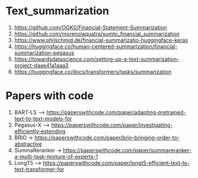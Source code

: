 # Text_summarization

1. https://github.com/OGK0/Financial-Statement-Summarization
2. https://github.com/morenolaquatra/sumto_financial_summarization
3. https://www.philschmid.de/financial-summarizatio-huggingface-keras
4. https://huggingface.co/human-centered-summarization/financial-summarization-pegasus
5. https://towardsdatascience.com/setting-up-a-text-summarisation-project-daae41a1aaa3
6. https://huggingface.co/docs/transformers/tasks/summarization

# Papers with code
1. BART-LS --> https://paperswithcode.com/paper/adapting-pretrained-text-to-text-models-for
2. Pegasus-X --> https://paperswithcode.com/paper/investigating-efficiently-extending
3. BRIO -> https://paperswithcode.com/paper/brio-bringing-order-to-abstractive
4. SummaReranker -> https://paperswithcode.com/paper/summareranker-a-multi-task-mixture-of-experts-1
5. LongT5 --> https://paperswithcode.com/paper/longt5-efficient-text-to-text-transformer-for
